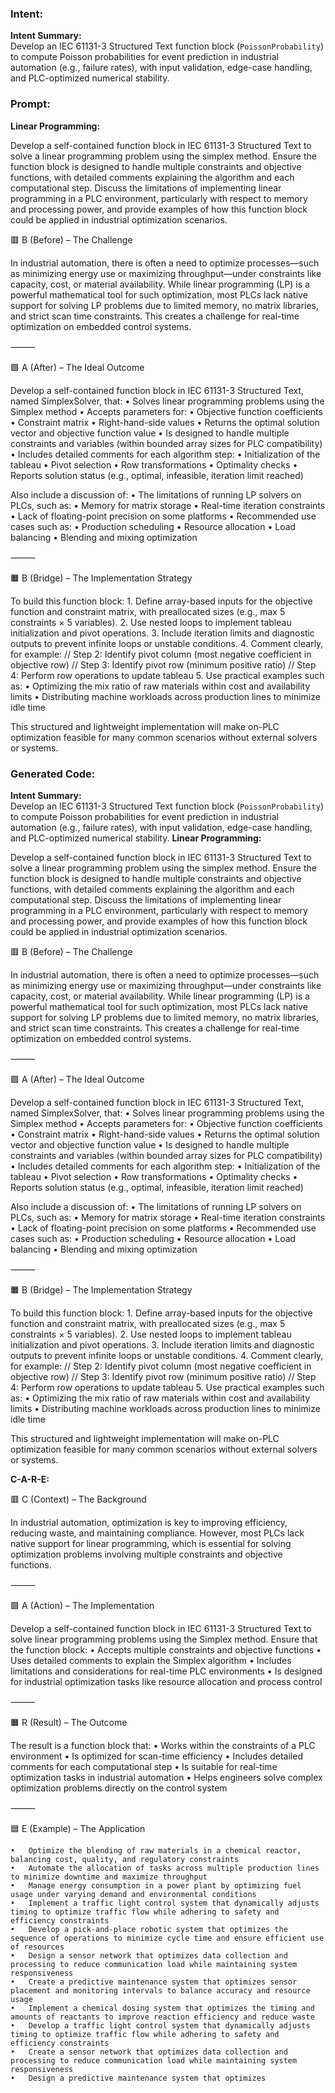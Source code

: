 ### Intent:
**Intent Summary:**  
Develop an IEC 61131-3 Structured Text function block (`PoissonProbability`) to compute Poisson probabilities for event prediction in industrial automation (e.g., failure rates), with input validation, edge-case handling, and PLC-optimized numerical stability.

### Prompt:
**Linear Programming:**

Develop a self-contained function block in IEC 61131-3 Structured Text to solve a linear programming problem using the simplex method. Ensure the function block is designed to handle multiple constraints and objective functions, with detailed comments explaining the algorithm and each computational step. Discuss the limitations of implementing linear programming in a PLC environment, particularly with respect to memory and processing power, and provide examples of how this function block could be applied in industrial optimization scenarios.

🟥 B (Before) – The Challenge

In industrial automation, there is often a need to optimize processes—such as minimizing energy use or maximizing throughput—under constraints like capacity, cost, or material availability. While linear programming (LP) is a powerful mathematical tool for such optimization, most PLCs lack native support for solving LP problems due to limited memory, no matrix libraries, and strict scan time constraints. This creates a challenge for real-time optimization on embedded control systems.

⸻

🟩 A (After) – The Ideal Outcome

Develop a self-contained function block in IEC 61131-3 Structured Text, named SimplexSolver, that:
	•	Solves linear programming problems using the Simplex method
	•	Accepts parameters for:
	•	Objective function coefficients
	•	Constraint matrix
	•	Right-hand-side values
	•	Returns the optimal solution vector and objective function value
	•	Is designed to handle multiple constraints and variables (within bounded array sizes for PLC compatibility)
	•	Includes detailed comments for each algorithm step:
	•	Initialization of the tableau
	•	Pivot selection
	•	Row transformations
	•	Optimality checks
	•	Reports solution status (e.g., optimal, infeasible, iteration limit reached)

Also include a discussion of:
	•	The limitations of running LP solvers on PLCs, such as:
	•	Memory for matrix storage
	•	Real-time iteration constraints
	•	Lack of floating-point precision on some platforms
	•	Recommended use cases such as:
	•	Production scheduling
	•	Resource allocation
	•	Load balancing
	•	Blending and mixing optimization

⸻

🟧 B (Bridge) – The Implementation Strategy

To build this function block:
	1.	Define array-based inputs for the objective function and constraint matrix, with preallocated sizes (e.g., max 5 constraints × 5 variables).
	2.	Use nested loops to implement tableau initialization and pivot operations.
	3.	Include iteration limits and diagnostic outputs to prevent infinite loops or unstable conditions.
	4.	Comment clearly, for example:
 // Step 2: Identify pivot column (most negative coefficient in objective row)
// Step 3: Identify pivot row (minimum positive ratio)
// Step 4: Perform row operations to update tableau
5.	Use practical examples such as:
	•	Optimizing the mix ratio of raw materials within cost and availability limits
	•	Distributing machine workloads across production lines to minimize idle time

This structured and lightweight implementation will make on-PLC optimization feasible for many common scenarios without external solvers or systems.

### Generated Code:
**Intent Summary:**  
Develop an IEC 61131-3 Structured Text function block (`PoissonProbability`) to compute Poisson probabilities for event prediction in industrial automation (e.g., failure rates), with input validation, edge-case handling, and PLC-optimized numerical stability.
**Linear Programming:**

Develop a self-contained function block in IEC 61131-3 Structured Text to solve a linear programming problem using the simplex method. Ensure the function block is designed to handle multiple constraints and objective functions, with detailed comments explaining the algorithm and each computational step. Discuss the limitations of implementing linear programming in a PLC environment, particularly with respect to memory and processing power, and provide examples of how this function block could be applied in industrial optimization scenarios.

🟥 B (Before) – The Challenge

In industrial automation, there is often a need to optimize processes—such as minimizing energy use or maximizing throughput—under constraints like capacity, cost, or material availability. While linear programming (LP) is a powerful mathematical tool for such optimization, most PLCs lack native support for solving LP problems due to limited memory, no matrix libraries, and strict scan time constraints. This creates a challenge for real-time optimization on embedded control systems.

⸻

🟩 A (After) – The Ideal Outcome

Develop a self-contained function block in IEC 61131-3 Structured Text, named SimplexSolver, that:
	•	Solves linear programming problems using the Simplex method
	•	Accepts parameters for:
	•	Objective function coefficients
	•	Constraint matrix
	•	Right-hand-side values
	•	Returns the optimal solution vector and objective function value
	•	Is designed to handle multiple constraints and variables (within bounded array sizes for PLC compatibility)
	•	Includes detailed comments for each algorithm step:
	•	Initialization of the tableau
	•	Pivot selection
	•	Row transformations
	•	Optimality checks
	•	Reports solution status (e.g., optimal, infeasible, iteration limit reached)

Also include a discussion of:
	•	The limitations of running LP solvers on PLCs, such as:
	•	Memory for matrix storage
	•	Real-time iteration constraints
	•	Lack of floating-point precision on some platforms
	•	Recommended use cases such as:
	•	Production scheduling
	•	Resource allocation
	•	Load balancing
	•	Blending and mixing optimization

⸻

🟧 B (Bridge) – The Implementation Strategy

To build this function block:
	1.	Define array-based inputs for the objective function and constraint matrix, with preallocated sizes (e.g., max 5 constraints × 5 variables).
	2.	Use nested loops to implement tableau initialization and pivot operations.
	3.	Include iteration limits and diagnostic outputs to prevent infinite loops or unstable conditions.
	4.	Comment clearly, for example:
 // Step 2: Identify pivot column (most negative coefficient in objective row)
// Step 3: Identify pivot row (minimum positive ratio)
// Step 4: Perform row operations to update tableau
5.	Use practical examples such as:
	•	Optimizing the mix ratio of raw materials within cost and availability limits
	•	Distributing machine workloads across production lines to minimize idle time

This structured and lightweight implementation will make on-PLC optimization feasible for many common scenarios without external solvers or systems.  

**C-A-R-E:**

🟥 C (Context) – The Background

In industrial automation, optimization is key to improving efficiency, reducing waste, and maintaining compliance. However, most PLCs lack native support for linear programming, which is essential for solving optimization problems involving multiple constraints and objective functions.

⸻

🟩 A (Action) – The Implementation

Develop a self-contained function block in IEC 61131-3 Structured Text to solve linear programming problems using the Simplex method. Ensure that the function block:
	•	Accepts multiple constraints and objective functions
	•	Uses detailed comments to explain the Simplex algorithm
	•	Includes limitations and considerations for real-time PLC environments
	•	Is designed for industrial optimization tasks like resource allocation and process control

⸻

🟧 R (Result) – The Outcome

The result is a function block that:
	•	Works within the constraints of a PLC environment
	•	Is optimized for scan-time efficiency
	•	Includes detailed comments for each computational step
	•	Is suitable for real-time optimization tasks in industrial automation
	•	Helps engineers solve complex optimization problems directly on the control system

⸻

🟦 E (Example) – The Application

	•	Optimize the blending of raw materials in a chemical reactor, balancing cost, quality, and regulatory constraints
	•	Automate the allocation of tasks across multiple production lines to minimize downtime and maximize throughput
	•	Manage energy consumption in a power plant by optimizing fuel usage under varying demand and environmental conditions
	•	Implement a traffic light control system that dynamically adjusts timing to optimize traffic flow while adhering to safety and efficiency constraints
	•	Develop a pick-and-place robotic system that optimizes the sequence of operations to minimize cycle time and ensure efficient use of resources
	•	Design a sensor network that optimizes data collection and processing to reduce communication load while maintaining system responsiveness
	•	Create a predictive maintenance system that optimizes sensor placement and monitoring intervals to balance accuracy and resource usage
	•	Implement a chemical dosing system that optimizes the timing and amounts of reactants to improve reaction efficiency and reduce waste
	•	Develop a traffic light control system that dynamically adjusts timing to optimize traffic flow while adhering to safety and efficiency constraints
	•	Create a sensor network that optimizes data collection and processing to reduce communication load while maintaining system responsiveness
	•	Design a predictive maintenance system that optimizes
